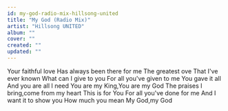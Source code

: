 ```yaml
---
id: my-god-radio-mix-hillsong-united
title: "My God (Radio Mix)"
artist: "Hillsong UNITED"
album: ""
cover: ""
created: ""
updated: ""
---
```


Your faithful love
Has always been there for me
The greatest ove
That I've ever known
What can I give to you
For all you've given to me
You gave it all
And you are all I need
You are my King,You are my God
The praises I bring,come from my heart
This is for You
For all you've done for me
And I want it to show you
How much you mean
My God,my God